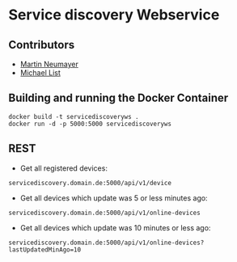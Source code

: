 # Service discovery Webservice

## Contributors
- [Martin Neumayer](https://github.com/orgs/protolab-rosenheim/people/swifmaneum)
- [Michael List](https://github.com/orgs/protolab-rosenheim/people/Michael-List)

## Building and running the Docker Container

    docker build -t servicediscoveryws .
    docker run -d -p 5000:5000 servicediscoveryws
    

## REST ##
* Get all registered devices:
```
servicediscovery.domain.de:5000/api/v1/device
```

* Get all devices which update was 5 or less minutes ago:
```
servicediscovery.domain.de:5000/api/v1/online-devices
```

* Get all devices which update was 10 minutes or less ago:
```
servicediscovery.domain.de:5000/api/v1/online-devices?lastUpdatedMinAgo=10
```
